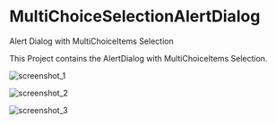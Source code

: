 # MultiChoiceSelectionAlertDialog
Alert Dialog with MultiChoiceItems Selection

This Project contains the AlertDialog with MultiChoiceItems Selection.


![screenshot_1](https://user-images.githubusercontent.com/35518358/60346368-9c8d4380-99d8-11e9-981f-adf9f5188be0.jpg)

![screenshot_2](https://user-images.githubusercontent.com/35518358/60346369-9c8d4380-99d8-11e9-8386-8d4c328cf9e8.jpg)

![screenshot_3](https://user-images.githubusercontent.com/35518358/60346370-9d25da00-99d8-11e9-8aee-3980015f97be.jpg)
